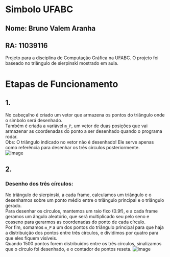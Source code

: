 # Simbolo UFABC
## Nome: Bruno Valem Aranha
## RA: 11039116
Projeto para a disciplina de Computação Gráfica na UFABC.
O projeto foi baseado no triângulo de sierpinski mostrado em aula.

# Etapas de Funcionamento
## 1.
No cabeçalho é criado um vetor que armazena os pontos do triângulo onde o simbolo será desenhado.  
Também é criada a variável `m_P`, um vetor de duas posições que vai armazenar as coordenadas do ponto a ser desenhado quando o programa rodar.  
Obs: O triângulo indicado no vetor não é desenhado! Ele serve apenas como referência para desenhar os três circulos posteriormente.  
![image](https://github.com/BrunoVAranha/UfabcOpenGL/assets/49883183/2db199de-3e2f-49b5-ad5f-f6f9b5ca5706)

## 2.
### Desenho dos três círculos:
No triângulo de sierpinski, a cada frame, calculamos um triângulo e o desenhamos sobre um ponto médio entre o triângulo principal e o triângulo gerado.  
Para desenhar os círculos, mantemos um raio fixo (0.9f), e a cada frame geramos um ângulo aleatório, que será multiplicado seu pelo seno e cosseno para gerarmos as coordenadas do ponto de cada círculo.  
Por fim, somamos `m_P` a um dos pontos do triângulo principal para que haja a distribuição dos pontos entre três círculos, e dividimos por quatro para que eles fiquem visíveis.  
Quando 1500 pontos forem distribuidos entre os três círculos, sinalizamos que o círculo foi desenhado, e o contador de pontos reseta.
![image](https://github.com/BrunoVAranha/UfabcOpenGL/assets/49883183/d8f5bf28-c850-4899-8b24-5a9b987c0f17)



